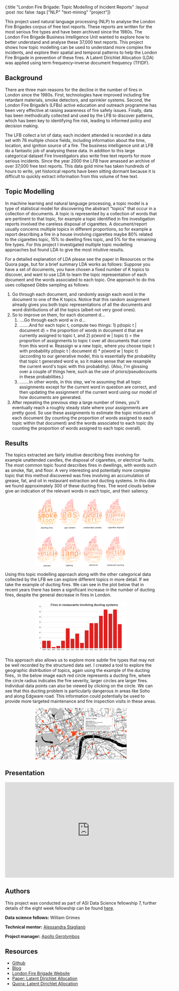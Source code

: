 {:title "London Fire Brigade: Topic Modelling of Incident Reports"
 :layout :post
 :toc false
 :tags  ["NLP" "text-mining" "project"]}

This project used natural language processing (NLP) to analyse the London Fire Brigades corpus of free text reports. These reports are written for the most serious fire types and have been archived since the 1980s. The London Fire Brigade Business Intelligence Unit wanted to explore how to better understand and analyse these 37,000 text reports. This project shows how topic modelling can be used to understand more complex fire incidents, and explore their spatial and temporal patterns to help the London Fire Brigade in prevention of these fires. A Latent Dirichlet Allocation (LDA) was applied using term frequency–inverse document frequency (TFIDF).

## Background
There are three main reasons for the decline in the number of fires in London since the 1980s. First, technologies have improved including fire retardant materials, smoke detectors, and sprinkler systems. Second, the London Fire Brigade’s (LFBs) active education and outreach programme has been very effective at raising awareness of fire safety issues. Finally, data has been methodically collected and used by the LFB to discover patterns, which has been key to identifying fire risk, leading to informed policy and decision making.

The LFB collect a lot of data; each incident attended is recorded in a data set with 76 multiple choice  fields, including information about the time, location, and ignition source of a fire. The business intelligence unit at LFB do a fantastic job of analysing these data. In addition to this large categorical dataset Fire Investigators also write free text reports for more serious incidents. Since the year 2000 the LFB have amassed an archive of over 37,000 free text reports. This data gold mine has taken hundreds of hours to write, yet historical reports have been sitting dormant because it is difficult to quickly extract information from this volume of free text.

## Topic Modelling
In machine learning and natural language processing, a topic model is a type of statistical model for discovering the abstract "topics" that occur in a collection of documents. A topic is represented by a collection of words that are pertinent to that topic, for example a topic identified in fire investigation reports involved the careless disposal of cigarettes. A document/report usually concerns multiple topics in different proportions, so for example a report describing a fire in a house involving cigarettes maybe 80% related to the cigarettes topic, 15% to dwelling fires topic, and 5% for the remaining fire types. For this project I investigated multiple topic modelling approaches but found LDA to give the most intuitive results.

For a detailed explanation of LDA please see the paper in Resources or the Quora page, but for a brief summary LDA works as follows:
Suppose you have a set of documents, you have chosen a fixed number of K topics to discover, and want to use LDA to learn the topic representation of each document and the words associated to each topic. One approach to do this uses collapsed Gibbs sampling as follows:
1. Go through each document, and randomly assign each word in the document to one of the K topics. Notice that this random assignment already gives you both topic representations of all the documents and word distributions of all the topics (albeit not very good ones).
2. So to improve on them, for each document d...
   1. ....Go through each word w in d...
   2. ........And for each topic t, compute two things: 1) p(topic t | document d) = the proportion of words in document d that are currently assigned to topic t, and 2) p(word w | topic t) = the proportion of assignments to topic t over all documents that come from this word w. Reassign w a new topic, where you choose topic t with probability p(topic t | document d) * p(word w | topic t) (according to our generative model, this is essentially the probability that topic t generated word w, so it makes sense that we resample the current word's topic with this probability). (Also, I'm glossing over a couple of things here, such as the use of priors/pseudocounts in these probabilities.)
   3. ........In other words, in this step, we're assuming that all topic assignments except for the current word in question are correct, and then updating the assignment of the current word using our model of how documents are generated.
3. After repeating the previous step a large number of times, you'll eventually reach a roughly steady state where your assignments are pretty good. So use these assignments to estimate the topic mixtures of each document (by counting the proportion of words assigned to each topic within that document) and the words associated to each topic (by counting the proportion of words assigned to each topic overall).

## Results
The topics extracted are fairly intuitive describing fires involving for example unattended candles, the disposal of cigarettes, or electrical faults. The most common topic found describes fires in dwellings, with words such as smoke, flat, and floor. A very interesting and potentially more complex topic that this method discovered was fires involving an accumulation of grease, fat, and oil in restaurant extraction and ducting systems. In this data we found approximately 300 of these ducting fires. The word clouds below give an indication of the relevant words in each topic, and their saliency.

<div align="center">
    <img src="/img/topics.png" alt="Front End" style="width:60%">
</div>

Using this topic modelling approach along with the other categorical data collected by the LFB we can explore different topics in more detail. If we take the example of ducting fires. We can see in the plot below that in recent years there has been a significant increase in the number of ducting fires, despite the general decrease in fires in London.

<div align="center">
    <img src="/img/graph.png" alt="Front End" style="width:60%">
</div>

This approach also allows us to explore more subtle fire types that may not be well recorded by the structured data set. I created a tool to explore the geographic distribution of topics, again using the example of the ducting fires,. In the below image each red circle represents a ducting fire, where the circle radius indicates the fire severity, larger circles are larger fires. Individual data points can also be viewed by clicking on the circle. We can see that this ducting problem is particularly dangerous in areas like Soho and along Edgware road. This information could potentially be used to provide more targeted maintenance and fire inspection visits in these areas.

<div align="center">
    <img src="/img/fire_map.png" alt="Front End" style="width:60%">
</div>

## Presentation
<div align="center">
<iframe title="YouTube video player" class="youtube-player" type="text/html"
width="560" height="315" src="http://www.youtube.com/embed/iW6XWcGhKUc"
frameborder="0" allowFullScreen></iframe>
</div>

## Authors
This project was conducted as part of ASI Data Science fellowship 7, further details of
the eight week fellowship can be found [here](https://www.asidatascience.com/fellowship).

**Data science fellows:** William Grimes

**Technical mentor:** [Alessandra Staglianò](https://www.linkedin.com/in/alessandra-staglian%C3%B2-1b72b88/)

**Project manager:** [Apollo Gerolymbos](https://www.linkedin.com/in/apollog/)

## Resources
* <a href="https://github.com/williamgrimes/london_fire_brigade" target="_blank">Github</a>
* <a href="http://blog.asidatascience.com/how-to-put-out-a-fire-using-old-reports/" target="_blank">Blog</a>
* <a href="https://github.com/williamgrimes/london_fire_brigade" target="_blank">London Fire Brigade Website</a>
* <a href="http://www.jmlr.org/papers/volume3/blei03a/blei03a.pdf" target="_blank">Paper: Latent Dirichlet Allocation</a>
* <a href="https://www.quora.com/What-is-a-good-explanation-of-Latent-Dirichlet-Allocation" target="_blank">Quora: Latent Dirichlet Allocation</a>
